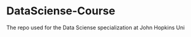 DataSciense-Course
==================

The repo used for the Data Sciense specialization at John Hopkins Uni 
